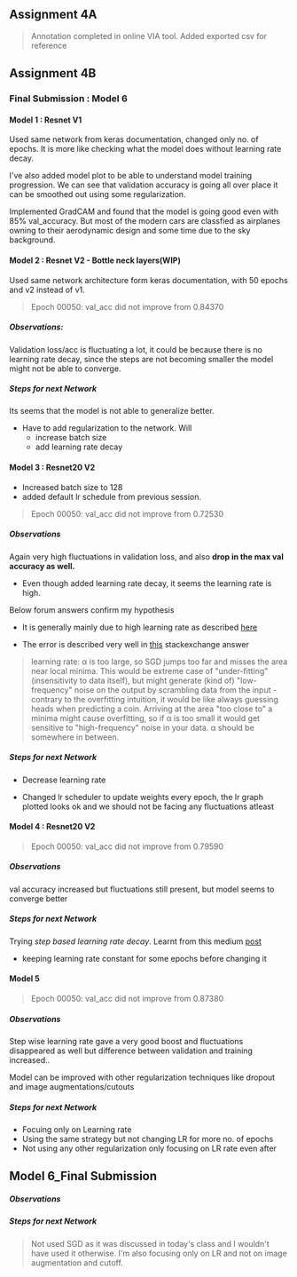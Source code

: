 ## Assignment 4A
> Annotation completed in online VIA tool. Added exported csv for reference


## Assignment 4B

### Final Submission : Model 6

#### Model 1 : Resnet V1
Used same network from keras documentation, changed only no. of epochs. It is more like checking what the model does without learning rate decay.

I've also added model plot to be able to understand model training progression. We can see that validation accuracy is going all over place it can be smoothed out using some regularization.

Implemented GradCAM and found that the model is going good even with 85% val_accuracy. But most of the modern cars are classfied as airplanes owning to their aerodynamic design and some time due to the sky background.

#### Model 2 : Resnet V2 - Bottle neck layers(WIP)
Used same network architecture form keras documentation, with 50 epochs and v2 instead of v1.

> Epoch 00050: val_acc did not improve from 0.84370

##### Observations:
Validation loss/acc is fluctuating a lot, it could be because there is no learning rate decay, since the steps are not becoming smaller the model might not be able to converge.

##### Steps for next Network
Its seems that the model is not able to generalize better.
- Have to add regularization to the network. Will
  - increase batch size
  - add learning rate decay


#### Model 3 : Resnet20 V2

- Increased batch size to 128
- added default lr schedule from previous session.

> Epoch 00050: val_acc did not improve from 0.72530

##### Observations
Again very high fluctuations in validation loss, and also **drop in the max val accuracy as well.**

- Even though added learning rate decay, it seems the learning rate is high.

Below forum answers confirm my hypothesis

- It is generally mainly due to high learning rate as described [here](https://forums.fast.ai/t/very-volatile-validation-loss/7573/6)

- The error is described very well in [this](https://stats.stackexchange.com/a/264767) stackexchange answer
> learning rate: α is too large, so SGD jumps too far and misses the area near local minima. This would be extreme case of "under-fitting" (insensitivity to data itself), but might generate (kind of) "low-frequency" noise on the output by scrambling data from the input - contrary to the overfitting intuition, it would be like always guessing heads when predicting a coin.  Arriving at the area "too close to" a minima might cause overfitting, so if α is too small it would get sensitive to "high-frequency" noise in your data. α should be somewhere in between.


##### Steps for next Network
- Decrease learning rate

- Changed lr scheduler to update weights every epoch, the lr graph plotted looks ok and we should not be facing any fluctuations atleast



#### Model 4 : Resnet20 V2

> Epoch 00050: val_acc did not improve from 0.79590

##### Observations

val accuracy increased but fluctuations still present, but model seems to converge better

##### Steps for next Network

Trying *step based learning rate decay*. Learnt from this medium [post](https://towardsdatascience.com/learning-rate-schedules-and-adaptive-learning-rate-methods-for-deep-learning-2c8f433990d1)
- keeping learning rate constant for some epochs before changing it

#### Model 5

> Epoch 00050: val_acc did not improve from 0.87380

##### Observations
Step wise learning rate gave a very good boost and fluctuations disappeared as well but difference between validation and training increased..

Model can be improved with other regularization techniques like dropout and image augmentations/cutouts

##### Steps for next Network
- Focuing only on Learning rate
- Using the same strategy but not changing LR for more no. of epochs
- Not using any other regularization only focusing on LR rate even after

## Model 6_Final Submission


##### Observations


##### Steps for next Network

> Not used SGD as it was discussed in today's class and I wouldn't have used it otherwise. I'm also focusing only on LR and not on image augmentation and cutoff.
